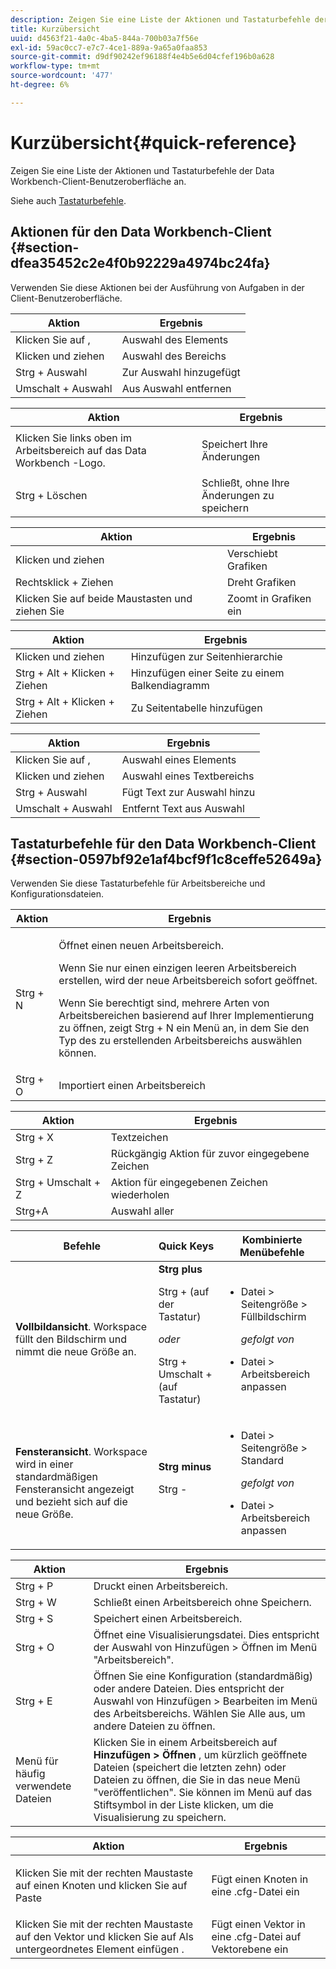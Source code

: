 ```yaml
---
description: Zeigen Sie eine Liste der Aktionen und Tastaturbefehle der Data Workbench-Client-Benutzeroberfläche an.
title: Kurzübersicht
uuid: d4563f21-4a0c-4ba5-844a-700b03a7f56e
exl-id: 59ac0cc7-e7c7-4ce1-889a-9a65a0faa853
source-git-commit: d9df90242ef96188f4e4b5e6d04cfef196b0a628
workflow-type: tm+mt
source-wordcount: '477'
ht-degree: 6%

---
```


# Kurzübersicht{#quick-reference}

Zeigen Sie eine Liste der Aktionen und Tastaturbefehle der Data Workbench-Client-Benutzeroberfläche an.

Siehe auch [Tastaturbefehle](../../../home/c-get-started/c-vis/c-qk-ref.md#section-0597bf92e1af4bcf9f1c8ceffe52649a).

## Aktionen für den Data Workbench-Client {#section-dfea35452c2e4f0b92229a4974bc24fa}

Verwenden Sie diese Aktionen bei der Ausführung von Aufgaben in der Client-Benutzeroberfläche.

| Aktion | Ergebnis |
|---|---|
| Klicken Sie auf  ,  | Auswahl des Elements |
| Klicken und ziehen | Auswahl des Bereichs |
| Strg + Auswahl | Zur Auswahl hinzugefügt |
| Umschalt + Auswahl | Aus Auswahl entfernen |

<table id="table_468868B713E94F08BFF8F5C468F5100B"> 
 <thead> 
  <tr> 
   <th colname="col1" class="entry"> Aktion </th> 
   <th colname="col2" class="entry"> Ergebnis </th> 
  </tr> 
 </thead>
 <tbody> 
  <tr> 
   <td colname="col1"> Klicken Sie links oben im Arbeitsbereich auf das Data Workbench -Logo. </td> 
   <td colname="col2"> <p>Speichert Ihre Änderungen </p> </td> 
  </tr> 
  <tr> 
   <td colname="col1"> Strg + Löschen </td> 
   <td colname="col2"> Schließt, ohne Ihre Änderungen zu speichern </td> 
  </tr> 
 </tbody> 
</table>

| Aktion | Ergebnis |
|---|---|
| Klicken und ziehen | Verschiebt Grafiken |
| Rechtsklick + Ziehen | Dreht Grafiken |
| Klicken Sie auf beide Maustasten und ziehen Sie | Zoomt in Grafiken ein |

| Aktion | Ergebnis |
|---|---|
| Klicken und ziehen | Hinzufügen zur Seitenhierarchie |
| Strg + Alt + Klicken + Ziehen | Hinzufügen einer Seite zu einem Balkendiagramm |
| Strg + Alt + Klicken + Ziehen | Zu Seitentabelle hinzufügen |

| Aktion | Ergebnis |
|---|---|
| Klicken Sie auf  ,  | Auswahl eines Elements |
| Klicken und ziehen | Auswahl eines Textbereichs |
| Strg + Auswahl | Fügt Text zur Auswahl hinzu |
| Umschalt + Auswahl | Entfernt Text aus Auswahl |

## Tastaturbefehle für den Data Workbench-Client {#section-0597bf92e1af4bcf9f1c8ceffe52649a}

Verwenden Sie diese Tastaturbefehle für Arbeitsbereiche und Konfigurationsdateien.

<table id="table_169AD5F75C92449FACEAC64660B4B50D"> 
 <thead> 
  <tr> 
   <th colname="col1" class="entry"> Aktion </th> 
   <th colname="col2" class="entry"> Ergebnis </th> 
  </tr>
 </thead>
 <tbody> 
  <tr> 
   <td colname="col1"> Strg + N </td> 
   <td colname="col2"> <p>Öffnet einen neuen Arbeitsbereich. </p> <p>Wenn Sie nur einen einzigen leeren Arbeitsbereich erstellen, wird der neue Arbeitsbereich sofort geöffnet. </p> <p>Wenn Sie berechtigt sind, mehrere Arten von Arbeitsbereichen basierend auf Ihrer Implementierung zu öffnen, zeigt Strg + N ein Menü an, in dem Sie den Typ des zu erstellenden Arbeitsbereichs auswählen können. </p> </td> 
  </tr> 
  <tr> 
   <td colname="col1"> Strg + O </td> 
   <td colname="col2"> Importiert einen Arbeitsbereich </td> 
  </tr> 
 </tbody> 
</table>

| Aktion | Ergebnis |
|---|---|
| Strg + X | Textzeichen |
| Strg + Z | Rückgängig Aktion für zuvor eingegebene Zeichen |
| Strg + Umschalt + Z | Aktion für eingegebenen Zeichen wiederholen |
| Strg+A | Auswahl aller |

<table id="table_A01C514C99F043338D183A6839E03DEA"> 
 <thead> 
  <tr> 
   <th colname="col1" class="entry"> Befehle </th> 
   <th colname="col2" class="entry"> Quick Keys </th> 
   <th colname="col3" class="entry"> Kombinierte Menübefehle </th> 
  </tr>
 </thead>
 <tbody> 
  <tr> 
   <td colname="col1"><b>Vollbildansicht</b>. Workspace füllt den Bildschirm und nimmt die neue Größe an. </td> 
   <td colname="col2"><b>Strg plus</b> <p>Strg + (auf der Tastatur) </p> <p><i>oder</i> </p> <p>Strg + Umschalt + (auf Tastatur) </p> </td> 
   <td colname="col3"> 
    <ul id="ul_C7C731B894D946D9916F50806F015857"> 
     <li id="li_452B4C119B1A40038A408CFFC53653A9">Datei &gt; Seitengröße &gt; Füllbildschirm <p><i>gefolgt von</i> </p> </li> 
     <li id="li_DE9B8B31B9F24A6AA68A1D0DB886B501">Datei &gt; Arbeitsbereich anpassen </li> 
    </ul> </td> 
  </tr> 
  <tr> 
   <td colname="col1"><b>Fensteransicht</b>. Workspace wird in einer standardmäßigen Fensteransicht angezeigt und bezieht sich auf die neue Größe. </td> 
   <td colname="col2"><b>Strg minus</b> <p>Strg - </p> </td> 
   <td colname="col3"> 
    <ul id="ul_3474B9EFD69343C09BC84E485D896C28"> 
     <li id="li_820BAED76FF24A5785E6D89C5C692DD5">Datei &gt; Seitengröße &gt; Standard <p><i>gefolgt von</i> </p> </li> 
     <li id="li_337789F282CE4C2C990C67B115782454">Datei &gt; Arbeitsbereich anpassen </li> 
    </ul> </td> 
  </tr> 
 </tbody> 
</table>

| Aktion | Ergebnis |
|---|---|
| Strg + P | Druckt einen Arbeitsbereich. |
| Strg + W | Schließt einen Arbeitsbereich ohne Speichern. |
| Strg + S | Speichert einen Arbeitsbereich. |
| Strg + O | Öffnet eine Visualisierungsdatei. Dies entspricht der Auswahl von Hinzufügen > Öffnen im Menü &quot;Arbeitsbereich&quot;. |
| Strg + E | Öffnen Sie eine Konfiguration (standardmäßig) oder andere Dateien. Dies entspricht der Auswahl von Hinzufügen > Bearbeiten im Menü des Arbeitsbereichs. Wählen Sie Alle aus, um andere Dateien zu öffnen. |
| Menü für häufig verwendete Dateien | Klicken Sie in einem Arbeitsbereich auf **Hinzufügen > Öffnen** , um kürzlich geöffnete Dateien (speichert die letzten zehn) oder Dateien zu öffnen, die Sie in das neue Menü &quot;veröffentlichen&quot;. Sie können im Menü auf das Stiftsymbol in der Liste klicken, um die Visualisierung zu speichern. |

<table id="table_99414A5999F94A2EAB2BBBA27EE487F5"> 
 <thead> 
  <tr> 
   <th colname="col1" class="entry"> Aktion </th> 
   <th colname="col2" class="entry"> Ergebnis </th> 
  </tr>
 </thead>
 <tbody> 
  <tr> 
   <td colname="col1"> <p>Klicken Sie mit der rechten Maustaste auf einen Knoten und klicken Sie auf <span class="uicontrol"> Paste</span> </p> </td> 
   <td colname="col2"> <p>Fügt einen Knoten in eine <span class="filepath"> .cfg</span>-Datei ein </p> </td> 
  </tr> 
  <tr> 
   <td colname="col1">Klicken Sie mit der rechten Maustaste auf den Vektor und klicken Sie auf <span class="uicontrol"> Als untergeordnetes Element einfügen</span> . </td> 
   <td colname="col2">Fügt einen Vektor in eine <span class="filepath"> .cfg</span>-Datei auf Vektorebene ein </td> 
  </tr> 
 </tbody> 
</table>
